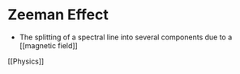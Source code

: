 # Zeeman Effect

- The splitting of a spectral line into several components due to a [[magnetic field]]

[[Physics]]

